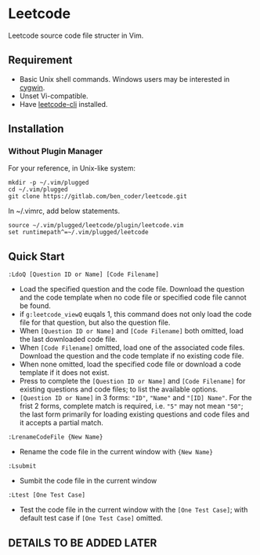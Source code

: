 # Leetcode
Leetcode source code file structer in Vim.

## Requirement
* Basic Unix shell commands. Windows users may be interested in [cygwin][1].
* Unset Vi-compatible.
* Have [leetcode-cli][2] installed.

## Installation
### Without Plugin Manager
For your reference, in Unix-like system:
```
mkdir -p ~/.vim/plugged
cd ~/.vim/plugged
git clone https://gitlab.com/ben_coder/leetcode.git
```
In ~/.vimrc, add below statements.
```
source ~/.vim/plugged/leetcode/plugin/leetcode.vim
set runtimepath^=~/.vim/plugged/leetcode
```

## Quick Start
```
:LdoQ [Question ID or Name] [Code Filename]
```
* Load the specified question and the code file. Download the question and the code template when no code file or specified code file cannot be found.
* if `g:leetcode_viewQ` euqals 1, this command does not only load the code file for that question, but also the question file.
* When `[Question ID or Name]` and `[Code Filename]` both omitted, load the last downloaded code file.
* When `[Code Filename]` omitted, load one of the associated code files. Download the question and the code template if no existing code file.
* When none omitted, load the specified code file or download a code template if it does not exist.
* Press <Tab> to complete the `[Question ID or Name]` and `[Code Filename]` for existing questions and code files; <C-D> to list the available options.
* `[Question ID or Name]` in 3 forms: `"ID"`, `"Name"` and `"[ID] Name"`. For the frist 2 forms, complete match is required, i.e. `"5"` may not mean `"50"`; the last form primarily for loading existing questions and code files and it accepts a partial match.
```
:LrenameCodeFile {New Name}
```
* Rename the code file in the current window with `{New Name}`
```
:Lsubmit
```
* Sumbit the code file in the current window
```
:Ltest [One Test Case]
```
* Test the code file in the current window with the `[One Test Case]`; with default test case if `[One Test Case]` omitted.

## DETAILS TO BE ADDED LATER


[1]: https://www.cygwin.com/
[2]: https://github.com/leetcode-tools/leetcode-cli/
